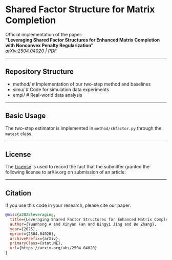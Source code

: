 
# Shared Factor Structure for Matrix Completion

Official implementation of the paper:  
**"Leveraging Shared Factor Structures for Enhanced Matrix Completion with Nonconvex Penalty Regularization"**  
*[arXiv:2504.04020](https://arxiv.org/abs/2504.04020) | [PDF](https://arxiv.org/pdf/2504.04020.pdf)*

---
## Repository Structure
 
- method/ # Implementation of our two-step method and baselines
- simu/ # Code for simulation data experiments
- empi/ # Real-world data analysis

---
## Basic Usage
The two-step estimator is implemented in `method/shfactor.py` through the `matest` class. 

---
## License

The [License](http://arxiv.org/licenses/nonexclusive-distrib/1.0/) is used to record the fact that the submitter granted the following license to arXiv.org on submission of an article:

---

## Citation

If you use this code in your research, please cite our paper:

``````bibtex
@misc{a2025leveraging,
  title={Leveraging Shared Factor Structures for Enhanced Matrix Completion with Nonconvex Penalty Regularization}, 
  author={Yuanhong A and Xinyan Fan and Bingyi Jing and Bo Zhang},
  year={2025},
  eprint={2504.04020},
  archivePrefix={arXiv},
  primaryClass={stat.ME},
  url={https://arxiv.org/abs/2504.04020}
}
``````
